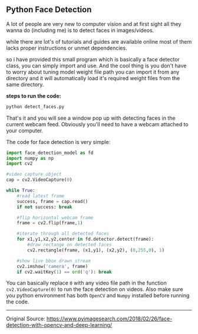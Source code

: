## Python Face Detection

A lot of people are very new to computer vision and at first sight all they wanna do (including me) is to detect faces in images/videos.

while there are lot's of tutorials and guides are available online most of them lacks proper instructions or unmet dependencies.

so i have provided this small program which is basically a face detector class, you can simply import and use. And the cool thing is you don't have to worry about tuning model weight file path you can import it from any directory and it will automatically load it's required weight files from the same directory.

**steps to run the code:**

````python
python detect_faces.py
````

That's it and you will see a window pop up with detecting faces in the current webcam feed. Obviously you'll need to have a webcam attached to your computer.

The code for face detection is very simple:

````python
import face_detection_model as fd
import numpy as np
import cv2

#video capture object
cap = cv2.VideoCapture(0)

while True:
    #read latest frame
    success, frame = cap.read()
    if not success: break

    #flip horizontal webcam frame
    frame = cv2.flip(frame,1)

    #iterate through all detected faces
    for x1,y1,x2,y2,center in fd.detector.detect(frame):
        #draw rectange on detected faces
        cv2.rectangle(frame, (x1,y1), (x2,y2), (0,255,0), 1)

    #show live bbox drawn stream
    cv2.imshow('camera', frame)
    if cv2.waitKey(1) == ord('q'): break
````

You can basically replace ``0`` with any video file path in the function ``cv2.VideoCapture(0)`` to run the face detection on videos. Also make sure you python environment has both ``OpenCV`` and ``Numpy`` installed  before running the code.

****
Original Source: https://www.pyimagesearch.com/2018/02/26/face-detection-with-opencv-and-deep-learning/
